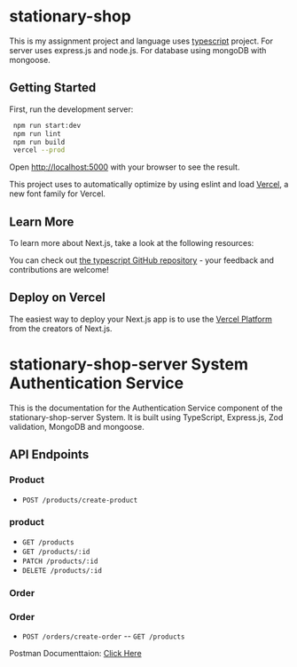 # stationary-shop

This is my assignment project and language uses [typescript](https://www.typescriptlang.org/docs/) project.
For server uses express.js and node.js.
For database using mongoDB with mongoose.

## Getting Started

First, run the development server:

```bash
 npm run start:dev
 npm run lint
 npm run build
 vercel --prod

```

Open [http://localhost:5000](http://localhost:5000) with your browser to see the result.

This project uses to automatically optimize by using eslint and load [Vercel](https://vercel.com), a new font family for Vercel.

## Learn More

To learn more about Next.js, take a look at the following resources:

You can check out [the typescript GitHub repository](https://github.com/abadathossain/stationery-shop) - your feedback and contributions are welcome!

## Deploy on Vercel

The easiest way to deploy your Next.js app is to use the [Vercel Platform](https://vercel.com/new?utm_medium=default-template&filter=next.js&utm_source=create-next-app&utm_campaign=create-next-app-readme) from the creators of Next.js.

# stationary-shop-server System Authentication Service

This is the documentation for the Authentication Service component of the stationary-shop-server System. It is built using TypeScript, Express.js, Zod validation, MongoDB and mongoose.

## API Endpoints

### Product

- `POST /products/create-product`

### product

- `GET /products`
- `GET /products/:id`
- `PATCH /products/:id`
- `DELETE /products/:id`

### Order

### Order

- `POST /orders/create-order`
  -- `GET /products`

Postman Documenttaion: [Click Here](https://documenter.getpostman.com/view/26682150/2s93zB72V9#acc25f08-de78-478b-809d-837ce239d2b3)
